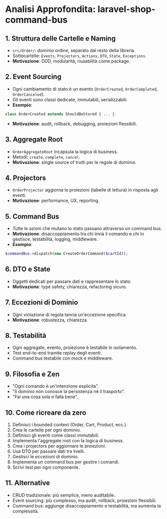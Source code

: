 # Analisi Approfondita: laravel-shop-command-bus

## 1. Struttura delle Cartelle e Naming
- `src/Order/`: dominio ordine, separato dal resto della libreria.
- Sottocartelle: `Events`, `Projectors`, `Actions`, `DTO`, `State`, `Exceptions`.
- **Motivazione**: DDD, modularità, riusabilità come package.

## 2. Event Sourcing
- Ogni cambiamento di stato è un evento (`OrderCreated`, `OrderCompleted`, `OrderCanceled`).
- Gli eventi sono classi dedicate, immutabili, serializzabili.
- **Esempio**:
```php
class OrderCreated extends ShouldBeStored { ... }
```
- **Motivazione**: audit, rollback, debugging, proiezioni flessibili.

## 3. Aggregate Root
- `OrderAggregateRoot` incapsula la logica di business.
- Metodi: `create`, `complete`, `cancel`.
- **Motivazione**: single source of truth per le regole di dominio.

## 4. Projectors
- `OrderProjector` aggiorna le proiezioni (tabelle di lettura) in risposta agli eventi.
- **Motivazione**: performance, UX, reporting.

## 5. Command Bus
- Tutte le azioni che mutano lo stato passano attraverso un command bus.
- **Motivazione**: disaccoppiamento tra chi invia il comando e chi lo gestisce, testabilità, logging, middleware.
- **Esempio**:
```php
$commandBus->dispatch(new CreateOrderCommand($cartId));
```

## 6. DTO e State
- Oggetti dedicati per passare dati e rappresentare lo stato.
- **Motivazione**: type safety, chiarezza, refactoring sicuro.

## 7. Eccezioni di Dominio
- Ogni violazione di regola lancia un'eccezione specifica.
- **Motivazione**: robustezza, chiarezza.

## 8. Testabilità
- Ogni aggregate, evento, proiezione è testabile in isolamento.
- Test end-to-end tramite replay degli eventi.
- Command bus testabile con mock e middleware.

## 9. Filosofia e Zen
- "Ogni comando è un'intenzione esplicita".
- "Il dominio non conosce la persistenza né il trasporto".
- "Fai una cosa sola e falla bene".

## 10. Come ricreare da zero
1. Definisci i bounded context (Order, Cart, Product, ecc.).
2. Crea le cartelle per ogni dominio.
3. Definisci gli eventi come classi immutabili.
4. Implementa l'aggregate root con la logica di business.
5. Crea i projectors per aggiornare le proiezioni.
6. Usa DTO per passare dati tra livelli.
7. Gestisci le eccezioni di dominio.
8. Implementa un command bus per gestire i comandi.
9. Scrivi test per ogni componente.

## 11. Alternative
- CRUD tradizionale: più semplice, meno auditabile.
- Event sourcing: più complesso, ma audit, rollback, proiezioni flessibili.
- Command bus: aggiunge disaccoppiamento e testabilità, ma aumenta la complessità. 
